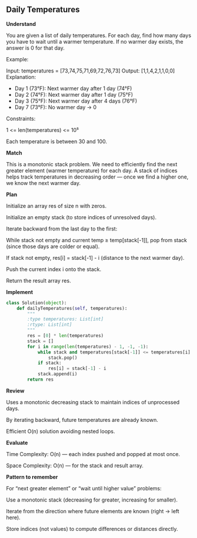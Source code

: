 ## Daily Temperatures

**Understand**

You are given a list of daily temperatures.
For each day, find how many days you have to wait until a warmer temperature.
If no warmer day exists, the answer is 0 for that day.

Example:

Input: temperatures = [73,74,75,71,69,72,76,73]
Output: [1,1,4,2,1,1,0,0]
Explanation:

- Day 1 (73°F): Next warmer day after 1 day (74°F)
- Day 2 (74°F): Next warmer day after 1 day (75°F)
- Day 3 (75°F): Next warmer day after 4 days (76°F)
- Day 7 (73°F): No warmer day → 0

Constraints:

1 <= len(temperatures) <= 10⁵

Each temperature is between 30 and 100.

**Match**

This is a monotonic stack problem.
We need to efficiently find the next greater element (warmer temperature) for each day.
A stack of indices helps track temperatures in decreasing order — once we find a higher one, we know the next warmer day.

**Plan**

Initialize an array res of size n with zeros.

Initialize an empty stack (to store indices of unresolved days).

Iterate backward from the last day to the first:

While stack not empty and current temp ≥ temp[stack[-1]], pop from stack (since those days are colder or equal).

If stack not empty, res[i] = stack[-1] - i (distance to the next warmer day).

Push the current index i onto the stack.

Return the result array res.

**Implement**

```py
class Solution(object):
    def dailyTemperatures(self, temperatures):
        """
        :type temperatures: List[int]
        :rtype: List[int]
        """
        res = [0] * len(temperatures)
        stack = []
        for i in range(len(temperatures) - 1, -1, -1):
            while stack and temperatures[stack[-1]] <= temperatures[i]:
                stack.pop()
            if stack:
                res[i] = stack[-1] - i
            stack.append(i)
        return res
```

**Review**

Uses a monotonic decreasing stack to maintain indices of unprocessed days.

By iterating backward, future temperatures are already known.

Efficient O(n) solution avoiding nested loops.

**Evaluate**

Time Complexity: O(n) — each index pushed and popped at most once.

Space Complexity: O(n) — for the stack and result array.

**Pattern to remember**

For “next greater element” or “wait until higher value” problems:

Use a monotonic stack (decreasing for greater, increasing for smaller).

Iterate from the direction where future elements are known (right → left here).

Store indices (not values) to compute differences or distances directly.
